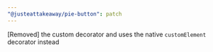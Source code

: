 ```yaml
---
"@justeattakeaway/pie-button": patch
---
```


[Removed] the custom decorator and uses the native `customElement` decorator instead
